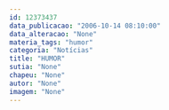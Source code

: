 ```yaml
---
id: 12373437
data_publicacao: "2006-10-14 08:10:00"
data_alteracao: "None"
materia_tags: "humor"
categoria: "Notícias"
title: "HUMOR"
sutia: "None"
chapeu: "None"
autor: "None"
imagem: "None"
---
```

<p> </p>
